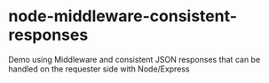 # node-middleware-consistent-responses
Demo using Middleware and consistent JSON responses that can be handled on the requester side with Node/Express
